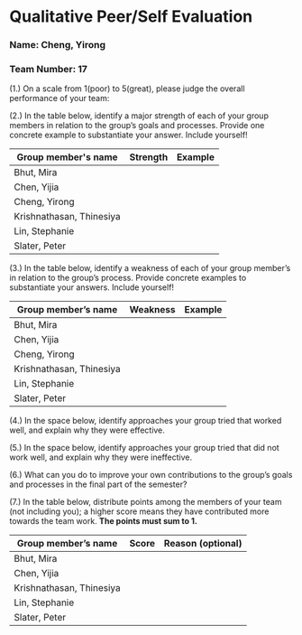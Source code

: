 # Qualitative Peer/Self Evaluation

### Name: Cheng, Yirong
### Team Number: 17

(1.) On a scale from 1(poor) to 5(great), please judge the overall performance of your team:

(2.) In the table below, identify a major strength of each of your group members in relation to the group’s goals and processes. Provide one concrete example to substantiate your answer. Include yourself!

| Group member's name | Strength | Example |
| ------------------- | -------- | ------- |
|Bhut, Mira|||
|Chen, Yijia|||
|Cheng, Yirong|||
|Krishnathasan, Thinesiya|||
|Lin, Stephanie|||
|Slater, Peter|||

(3.) In the table below, identify a weakness of each of your group member’s in relation to the group’s process. Provide concrete examples to substantiate your answers. Include yourself!

| Group member’s name | Weakness | Example |
| ------------------- | -------- | ------- |
|Bhut, Mira|||
|Chen, Yijia|||
|Cheng, Yirong|||
|Krishnathasan, Thinesiya|||
|Lin, Stephanie|||
|Slater, Peter|||

(4.) In the space below, identify approaches your group tried that worked well, and explain why they were effective.

(5.) In the space below, identify approaches your group tried that did not work well, and explain why they were ineffective.

(6.) What can you do to improve your own contributions to the group’s goals and processes in the final part of the semester?

(7.) In the table below, distribute points among the members of your team (not including you); a higher score means they have contributed more towards the team work. **The points must sum to 1.**

| Group member’s name | Score | Reason (optional) |
| ------------------- | ----- | ----------------- |
|Bhut, Mira|||
|Chen, Yijia|||
|Krishnathasan, Thinesiya|||
|Lin, Stephanie|||
|Slater, Peter|||

